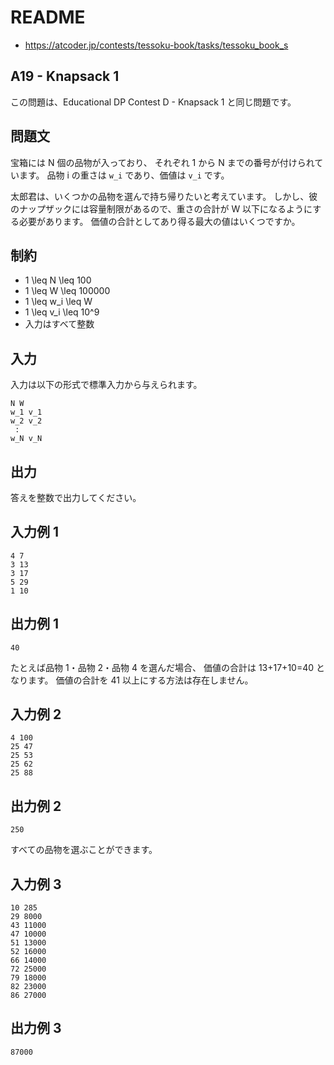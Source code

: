 # README
- <https://atcoder.jp/contests/tessoku-book/tasks/tessoku_book_s>
## A19 - Knapsack 1
この問題は、Educational DP Contest D - Knapsack 1 と同じ問題です。
## 問題文
宝箱には N 個の品物が入っており、
それぞれ 1 から N までの番号が付けられています。
品物 i の重さは `w_i` であり、価値は `v_i` です。

太郎君は、いくつかの品物を選んで持ち帰りたいと考えています。
しかし、彼のナップザックには容量制限があるので、重さの合計が W 以下になるようにする必要があります。
価値の合計としてあり得る最大の値はいくつですか。
## 制約

* 1 \leq N \leq 100
* 1 \leq W \leq 100000
* 1 \leq w_i \leq W
* 1 \leq v_i \leq 10^9
* 入力はすべて整数
## 入力
入力は以下の形式で標準入力から与えられます。

```
N W
w_1 v_1
w_2 v_2
 :
w_N v_N
```
## 出力
答えを整数で出力してください。
## 入力例 1
```
4 7
3 13
3 17
5 29
1 10
```
## 出力例 1
```
40
```

たとえば品物 1・品物 2・品物 4 を選んだ場合、
価値の合計は 13+17+10=40 となります。
価値の合計を 41 以上にする方法は存在しません。
## 入力例 2
```
4 100
25 47
25 53
25 62
25 88
```
## 出力例 2
```
250
```

すべての品物を選ぶことができます。
## 入力例 3
```
10 285
29 8000
43 11000
47 10000
51 13000
52 16000
66 14000
72 25000
79 18000
82 23000
86 27000
```
## 出力例 3
```
87000
```
